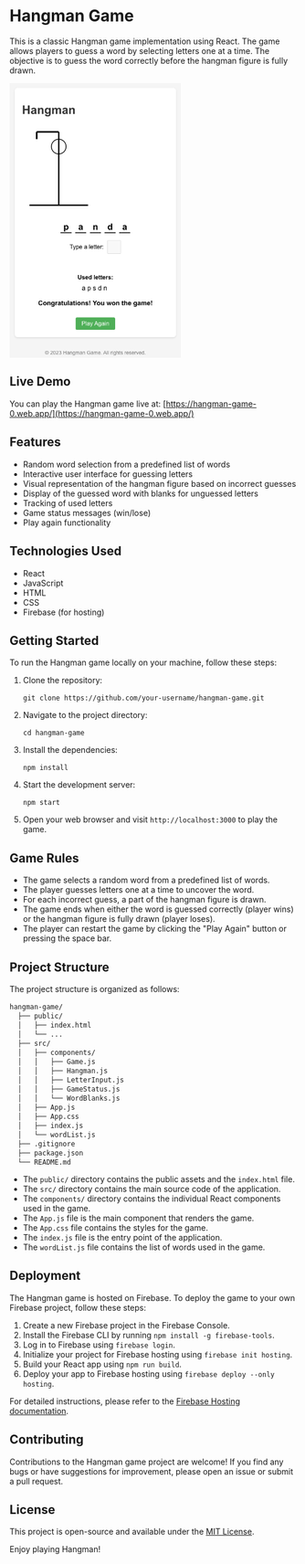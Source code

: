 # Hangman Game

This is a classic Hangman game implementation using React. The game allows players to guess a word by selecting letters one at a time. The objective is to guess the word correctly before the hangman figure is fully drawn.

<img src="hangman.png" alt="Hangman Game" width="300" align="center">


## Live Demo

You can play the Hangman game live at: [https://hangman-game-0.web.app/](https://hangman-game-0.web.app/)

## Features

- Random word selection from a predefined list of words
- Interactive user interface for guessing letters
- Visual representation of the hangman figure based on incorrect guesses
- Display of the guessed word with blanks for unguessed letters
- Tracking of used letters
- Game status messages (win/lose)
- Play again functionality

## Technologies Used

- React
- JavaScript
- HTML
- CSS
- Firebase (for hosting)

## Getting Started

To run the Hangman game locally on your machine, follow these steps:

1. Clone the repository:
   ```
   git clone https://github.com/your-username/hangman-game.git
   ```

2. Navigate to the project directory:
   ```
   cd hangman-game
   ```

3. Install the dependencies:
   ```
   npm install
   ```

4. Start the development server:
   ```
   npm start
   ```

5. Open your web browser and visit `http://localhost:3000` to play the game.

## Game Rules

- The game selects a random word from a predefined list of words.
- The player guesses letters one at a time to uncover the word.
- For each incorrect guess, a part of the hangman figure is drawn.
- The game ends when either the word is guessed correctly (player wins) or the hangman figure is fully drawn (player loses).
- The player can restart the game by clicking the "Play Again" button or pressing the space bar.

## Project Structure

The project structure is organized as follows:

```
hangman-game/
  ├── public/
  │   ├── index.html
  │   └── ...
  ├── src/
  │   ├── components/
  │   │   ├── Game.js
  │   │   ├── Hangman.js
  │   │   ├── LetterInput.js
  │   │   ├── GameStatus.js
  │   │   └── WordBlanks.js
  │   ├── App.js
  │   ├── App.css
  │   ├── index.js
  │   └── wordList.js
  ├── .gitignore
  ├── package.json
  └── README.md
```

- The `public/` directory contains the public assets and the `index.html` file.
- The `src/` directory contains the main source code of the application.
- The `components/` directory contains the individual React components used in the game.
- The `App.js` file is the main component that renders the game.
- The `App.css` file contains the styles for the game.
- The `index.js` file is the entry point of the application.
- The `wordList.js` file contains the list of words used in the game.

## Deployment

The Hangman game is hosted on Firebase. To deploy the game to your own Firebase project, follow these steps:

1. Create a new Firebase project in the Firebase Console.
2. Install the Firebase CLI by running `npm install -g firebase-tools`.
3. Log in to Firebase using `firebase login`.
4. Initialize your project for Firebase hosting using `firebase init hosting`.
5. Build your React app using `npm run build`.
6. Deploy your app to Firebase hosting using `firebase deploy --only hosting`.

For detailed instructions, please refer to the [Firebase Hosting documentation](https://firebase.google.com/docs/hosting).

## Contributing

Contributions to the Hangman game project are welcome! If you find any bugs or have suggestions for improvement, please open an issue or submit a pull request.

## License

This project is open-source and available under the [MIT License](https://opensource.org/licenses/MIT).

Enjoy playing Hangman!